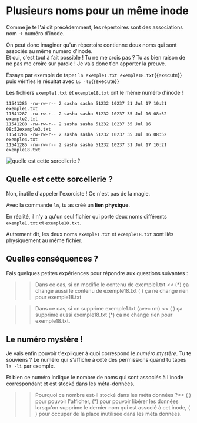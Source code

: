 # Plusieurs noms pour un même inode

Comme je te l'ai dit précédemment, les répertoires sont des associations nom -> numéro d'inode.

On peut donc imaginer qu'un répertoire contienne deux noms qui sont associés au même numéro d'inode.  
Et oui, c'est tout à fait possible ! Tu ne me crois pas ? Tu as bien raison de ne pas me croire sur parole !
Je vais donc t'en apporter la preuve.

Essaye par exemple de taper `ln exemple1.txt exemple18.txt`{{execute}} puis vérifies le résultat avec `ls -li`{{execute}}


Les fichiers `exemple1.txt` et `exemple18.txt` ont le même numéro d'inode !

```
11541285 -rw-rw-r-- 2 sasha sasha 51232 10237 31 Jul 17 10:21 exemple1.txt
11541287 -rw-rw-r-- 2 sasha sasha 51232 10237 35 Jul 16 08:52 exemple2.txt
11541288 -rw-rw-r-- 2 sasha sasha 51232 10237 35 Jul 16 08:52exemple3.txt
11541286 -rw-rw-r-- 2 sasha sasha 51232 10237 35 Jul 16 08:52 exemple4.txt
11541285 -rw-rw-r-- 2 sasha sasha 51232 10237 31 Jul 17 10:21 exemple18.txt
```

![quelle est cette sorcellerie ?](../assets/wtf.png)

## Quelle est cette sorcellerie ?

Non, inutile d'appeler l'exorciste ! Ce n'est pas de la magie.

Avec la commande `ln`, tu as créé un **lien physique**.

En réalité, il n'y a qu'un seul fichier qui porte deux noms différents `exemple1.txt` et `exemple18.txt`.

Autrement dit, les deux noms `exemple1.txt` et `exemple18.txt` sont liés physiquement au même fichier.

## Quelles conséquences ?

Fais quelques petites expériences pour répondre aux questions suivantes :


>> Dans ce cas, si on modifie le contenu de exemple1.txt <<
(*) ça change aussi le contenu de exemple18.txt
( ) ça ne change rien pour exemple18.txt

>> Dans ce cas, si on supprime exemple1.txt (avec rm) <<
( ) ça supprime aussi exemple18.txt
(*) ça ne change rien pour exemple18.txt.

## Le numéro mystère !

Je vais enfin pouvoir t'expliquer à quoi correspond le *numéro mystère*. Tu te souviens ? Le numéro qui s'affiche à côté des permissions quand tu tapes `ls -li` par exemple.

Et bien ce numéro indique le nombre de noms qui sont associés à l'inode correspondant et est stocké dans les méta-données.

>> Pourquoi ce nombre est-il stocké dans les méta données ?<<
( ) pour pouvoir l'afficher,
(*) pour pouvoir libérer les données lorsqu'on supprime le dernier nom qui est associé à cet inode,
( ) pour occuper de la place inutilisée dans les méta données.
